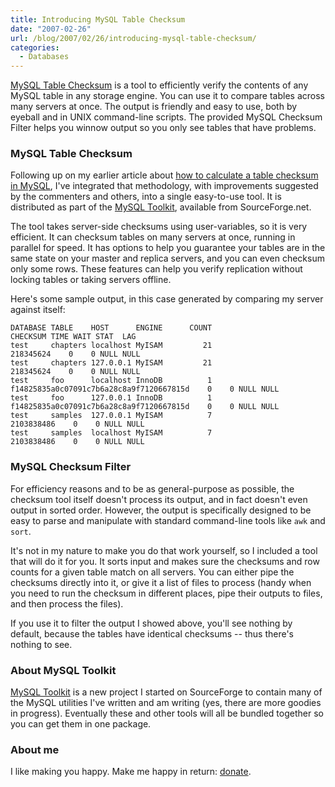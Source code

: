 ```yaml
---
title: Introducing MySQL Table Checksum
date: "2007-02-26"
url: /blog/2007/02/26/introducing-mysql-table-checksum/
categories:
  - Databases
---
```


[MySQL Table Checksum](http://code.google.com/p/maatkit/) is a tool to efficiently verify the contents of any MySQL table in any storage engine. You can use it to compare tables across many servers at once. The output is friendly and easy to use, both by eyeball and in UNIX command-line scripts. The provided MySQL Checksum Filter helps you winnow output so you only see tables that have problems.

### MySQL Table Checksum

Following up on my earlier article about [how to calculate a table checksum in MySQL](/blog/2007/01/25/how-to-calculate-table-checksums-in-mysql/), I've integrated that methodology, with improvements suggested by the commenters and others, into a single easy-to-use tool. It is distributed as part of the [MySQL Toolkit](http://code.google.com/p/maatkit/), available from SourceForge.net.

The tool takes server-side checksums using user-variables, so it is very efficient. It can checksum tables on many servers at once, running in parallel for speed. It has options to help you guarantee your tables are in the same state on your master and replica servers, and you can even checksum only some rows. These features can help you verify replication without locking tables or taking servers offline.

Here's some sample output, in this case generated by comparing my server against itself:

```
DATABASE TABLE    HOST      ENGINE      COUNT                                 CHECKSUM TIME WAIT STAT  LAG
test     chapters localhost MyISAM         21                                218345624    0    0 NULL NULL
test     chapters 127.0.0.1 MyISAM         21                                218345624    0    0 NULL NULL
test     foo      localhost InnoDB          1 f14825835a0c07091c7b6a28c8a9f7120667815d    0    0 NULL NULL
test     foo      127.0.0.1 InnoDB          1 f14825835a0c07091c7b6a28c8a9f7120667815d    0    0 NULL NULL
test     samples  127.0.0.1 MyISAM          7                               2103838486    0    0 NULL NULL
test     samples  localhost MyISAM          7                               2103838486    0    0 NULL NULL
```

### MySQL Checksum Filter

For efficiency reasons and to be as general-purpose as possible, the checksum tool itself doesn't process its output, and in fact doesn't even output in sorted order. However, the output is specifically designed to be easy to parse and manipulate with standard command-line tools like `awk` and `sort`.

It's not in my nature to make you do that work yourself, so I included a tool that will do it for you. It sorts input and makes sure the checksums and row counts for a given table match on all servers. You can either pipe the checksums directly into it, or give it a list of files to process (handy when you need to run the checksum in different places, pipe their outputs to files, and then process the files).

If you use it to filter the output I showed above, you'll see nothing by default, because the tables have identical checksums -- thus there's nothing to see.

### About MySQL Toolkit

[MySQL Toolkit](http://code.google.com/p/maatkit/) is a new project I started on SourceForge to contain many of the MySQL utilities I've written and am writing (yes, there are more goodies in progress). Eventually these and other tools will all be bundled together so you can get them in one package.

### About me

I like making you happy. Make me happy in return: [donate](/blog/donate/).


